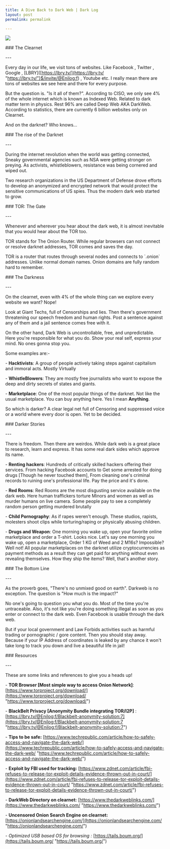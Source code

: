 ```yaml
---
title: A Dive Back to Dark Web | Dark Log
layout: post
permalink: permalink

---
```

![](https://imgur.com/FOYOVnh.png)

\### The Clearnet

\---

Every day in our life, we visit tons of websites. Like Facebook , Twitter , Google , \[LBRY\]([https://lbry.tv/](https://lbry.tv/ "https://lbry.tv/")$/invite/@Enilog:f) , Youtube etc. I really mean there are tons of websites we see here and there for every purpose.

But the question is. "Is it all of them?". According to CISO, we only see 4% of the whole internet which is known as Indexed Web. Related to dark matter term in physics. Rest 96% are called Deep Web AKA DarkWeb. According to statistics, there are currently 6 billion websites only on Clearnet.

And on the darknet? Who knows...

\### The rise of the Darknet

\---

During the internet revolution when the world was getting connected, Sneaky governmental agencies such as NSA were getting stronger on preying. As activists, whistleblowers, resistance was being cornered and wiped out.

Two research organizations in the US Department of Defense drove efforts to develop an anonymized and encrypted network that would protect the sensitive communications of US spies. Thus the modern dark web started to grow.

\### TOR: The Gate

\---

Whenever and wherever you hear about the dark web, it is almost inevitable that you would hear about the TOR too.

TOR stands for The Onion Router. While regular browsers can not connect or resolve darknet addresses, TOR comes and saves the day.

TOR is a router that routes through several nodes and connects to \`.onion\` addresses. Unlike normal domain names. Onion domains are fully random hard to remember.

\### The Darkness

\---

On the clearnet, even with 4% of the whole thing can we explore every website we want? Nope!

Look at Giant Techs, full of Censorships and lies. Then there's government threatening our speech freedom and human rights. Post a sentence against any of them and a jail sentence comes free with it.

On the other hand, Dark Web is uncontrollable, free, and unpredictable. Here you're responsible for what you do. Show your real self, express your mind. No ones gonna stop you.

Some examples are:-

\- **Hacktivists**: A group of people actively taking steps against capitalism and immoral acts. Mostly Virtually

\- **WhistleBlowers**: They are mostly free journalists who want to expose the deep and dirty secrets of states and giants.

\- **Marketplace**: One of the most popular things of the darknet. Not like the usual marketplace. You can buy anything here. Yes I mean **Anything**.

So which is darker? A clear legal net full of Censoring and suppressed voice or a world where every door is open. Yet to be decided.

\### Darker Stories

\---

There is freedom. Then there are weirdos. While dark web is a great place to research, learn and express. It has some real dark sides which approve its name.

\- **Renting hackers**: Hundreds of critically skilled hackers offering their services. From hacking Facebook accounts to Get some arrested for doing drugs \[Though he never touched them\], From cleaning one's criminal records to ruining one's professional life. Pay the price and it's done.

\- **Red Rooms**: Red Rooms are the most disgusting service available on the dark web. Here human traffickers torture Minors and women as well as murder humans on live camera. Some people pay to see a completely random person getting murdered brutally

\- **Child Pornography**: As if rapes weren't enough. These studios, rapists, molesters shoot clips while torturing/raping or physically abusing children.

\- **Drugs and Weapon**: One morning you wake up, open your favorite online marketplace and order a T-shirt. Looks nice. Let's say one morning you wake up, open a marketplace, Order 1 KG of Weed and 2 M16s? Impossible? Well not! All popular marketplaces on the darknet utilize cryptocurrencies as payment methods as a result they can get paid for anything without even revealing themselves. How they ship the items? Well, that's another story.

\### The Bottom Line

\---

As the proverb goes, "There's no unmixed good on earth". Darkweb is no exception. The question is "How much is the impact?"

No one's going to question you what you do. Most of the time you're untraceable. Also, it's not like you're doing something illegal as soon as you enter or connect to the dark web. Even Facebook is usable through the dark web.

But if your local government and Law Forbids activities such as harmful trading or pornographic / gore content. Then you should stay away. Because if your IP Address of coordinates is leaked by any chance it won't take long to track you down and live a beautiful life in jail!

\###  Resources

\---

These are some links and references to give you a heads up!

\- **TOR Browser \[Most simple way to access Onion Network\]**: [https://www.torproject.org/download/](https://www.torproject.org/download/ "https://www.torproject.org/download/")

\- **BlackBelt Privacy \[Anonymity Bundle integrating TOR/I2P\]** : [https://lbry.tv/@Enilog:f/Blackbelt-anonymity-solution:7](https://lbry.tv/@Enilog:f/Blackbelt-anonymity-solution:7 "https://lbry.tv/@Enilog:f/Blackbelt-anonymity-solution:7")

\- **Tips to be safe:** [https://www.techrepublic.com/article/how-to-safely-access-and-navigate-the-dark-web/](https://www.techrepublic.com/article/how-to-safely-access-and-navigate-the-dark-web/ "https://www.techrepublic.com/article/how-to-safely-access-and-navigate-the-dark-web/")

\- **Exploit by FBI used for tracking:** [https://www.zdnet.com/article/fbi-refuses-to-release-tor-exploit-details-evidence-thrown-out-in-court/](https://www.zdnet.com/article/fbi-refuses-to-release-tor-exploit-details-evidence-thrown-out-in-court/ "https://www.zdnet.com/article/fbi-refuses-to-release-tor-exploit-details-evidence-thrown-out-in-court/")

\- **DarkWeb Directory on clearnet:** [https://www.thedarkweblinks.com/](https://www.thedarkweblinks.com/ "https://www.thedarkweblinks.com/")

\- **Uncensored Onion Search Engine on clearnet:** [https://onionlandsearchengine.com/](https://onionlandsearchengine.com/ "https://onionlandsearchengine.com/")

\- _Optimized USB based OS for browsing :_ [https://tails.boum.org/](https://tails.boum.org/ "https://tails.boum.org/")